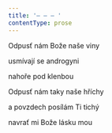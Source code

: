 ```yaml
---
title: '– – – '
contentType: prose
---
```


Odpusť nám Bože naše viny

usmívají se androgyni

nahoře pod klenbou

Odpusť nám taky naše hříchy

a povzdech posílám Ti tichý

navrať mi Bože lásku mou

